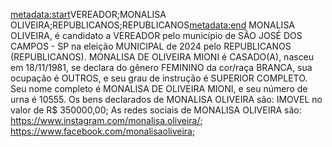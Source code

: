 <metadata:start>VEREADOR;MONALISA OLIVEIRA;REPUBLICANOS;REPUBLICANOS<metadata:end>
MONALISA OLIVEIRA, é candidato a VEREADOR pelo município de SÃO JOSÉ DOS CAMPOS - SP na eleição MUNICIPAL de 2024 pelo REPUBLICANOS (REPUBLICANOS). MONALISA DE OLIVEIRA MIONI é CASADO(A), nasceu em 18/11/1981, se declara do gênero FEMININO da cor/raça BRANCA, sua ocupação é OUTROS, e seu grau de instrução é SUPERIOR COMPLETO. Seu nome completo é MONALISA DE OLIVEIRA MIONI, e seu número de urna é 10555.
Os bens declarados de MONALISA OLIVEIRA são: IMOVEL  no valor de R$ 350000,00; 
As redes sociais de MONALISA OLIVEIRA são: https://www.instagram.com/monalisa.oliveira/; https://www.facebook.com/monalisaoliveira;